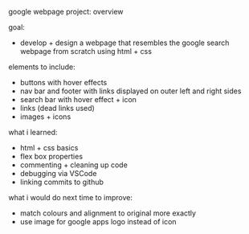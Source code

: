 google webpage project: overview

goal: 
- develop + design a webpage that resembles the google search webpage from scratch using html + css

elements to include:
- buttons with hover effects
- nav bar and footer with links displayed on outer left and right sides
- search bar with hover effect + icon
- links (dead links used)
- images + icons

what i learned:
- html + css basics
- flex box properties
- commenting + cleaning up code
- debugging via VSCode
- linking commits to github 

what i would do next time to improve:
- match colours and alignment to original more exactly
- use image for google apps logo instead of icon 

